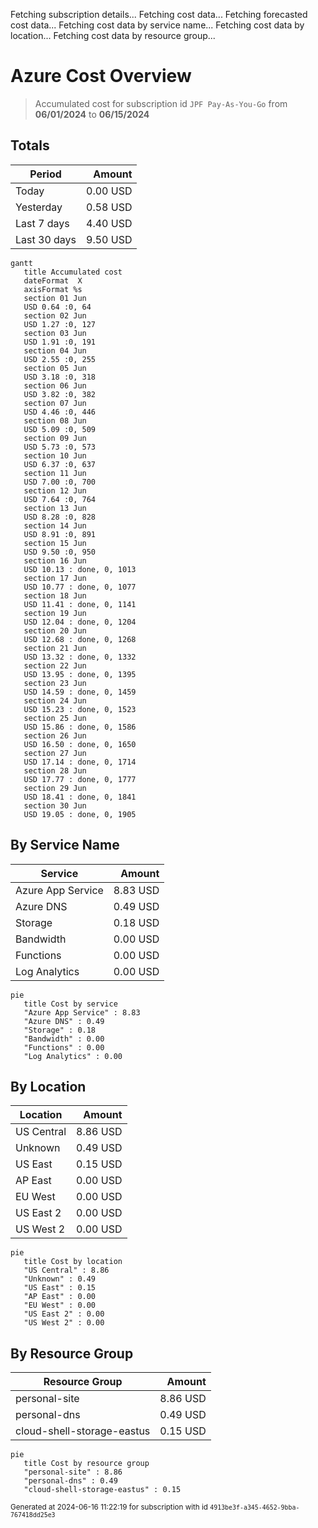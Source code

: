 Fetching subscription details...
Fetching cost data...
Fetching forecasted cost data...
Fetching cost data by service name...
Fetching cost data by location...
Fetching cost data by resource group...
# Azure Cost Overview

> Accumulated cost for subscription id `JPF Pay-As-You-Go` from **06/01/2024** to **06/15/2024**

## Totals

|Period|Amount|
|---|---:|
|Today|0.00 USD|
|Yesterday|0.58 USD|
|Last 7 days|4.40 USD|
|Last 30 days|9.50 USD|

```mermaid
gantt
   title Accumulated cost
   dateFormat  X
   axisFormat %s
   section 01 Jun
   USD 0.64 :0, 64
   section 02 Jun
   USD 1.27 :0, 127
   section 03 Jun
   USD 1.91 :0, 191
   section 04 Jun
   USD 2.55 :0, 255
   section 05 Jun
   USD 3.18 :0, 318
   section 06 Jun
   USD 3.82 :0, 382
   section 07 Jun
   USD 4.46 :0, 446
   section 08 Jun
   USD 5.09 :0, 509
   section 09 Jun
   USD 5.73 :0, 573
   section 10 Jun
   USD 6.37 :0, 637
   section 11 Jun
   USD 7.00 :0, 700
   section 12 Jun
   USD 7.64 :0, 764
   section 13 Jun
   USD 8.28 :0, 828
   section 14 Jun
   USD 8.91 :0, 891
   section 15 Jun
   USD 9.50 :0, 950
   section 16 Jun
   USD 10.13 : done, 0, 1013
   section 17 Jun
   USD 10.77 : done, 0, 1077
   section 18 Jun
   USD 11.41 : done, 0, 1141
   section 19 Jun
   USD 12.04 : done, 0, 1204
   section 20 Jun
   USD 12.68 : done, 0, 1268
   section 21 Jun
   USD 13.32 : done, 0, 1332
   section 22 Jun
   USD 13.95 : done, 0, 1395
   section 23 Jun
   USD 14.59 : done, 0, 1459
   section 24 Jun
   USD 15.23 : done, 0, 1523
   section 25 Jun
   USD 15.86 : done, 0, 1586
   section 26 Jun
   USD 16.50 : done, 0, 1650
   section 27 Jun
   USD 17.14 : done, 0, 1714
   section 28 Jun
   USD 17.77 : done, 0, 1777
   section 29 Jun
   USD 18.41 : done, 0, 1841
   section 30 Jun
   USD 19.05 : done, 0, 1905
```

## By Service Name

|Service|Amount|
|---|---:|
|Azure App Service|8.83 USD|
|Azure DNS|0.49 USD|
|Storage|0.18 USD|
|Bandwidth|0.00 USD|
|Functions|0.00 USD|
|Log Analytics|0.00 USD|

```mermaid
pie
   title Cost by service
   "Azure App Service" : 8.83
   "Azure DNS" : 0.49
   "Storage" : 0.18
   "Bandwidth" : 0.00
   "Functions" : 0.00
   "Log Analytics" : 0.00
```

## By Location

|Location|Amount|
|---|---:|
|US Central|8.86 USD|
|Unknown|0.49 USD|
|US East|0.15 USD|
|AP East|0.00 USD|
|EU West|0.00 USD|
|US East 2|0.00 USD|
|US West 2|0.00 USD|

```mermaid
pie
   title Cost by location
   "US Central" : 8.86
   "Unknown" : 0.49
   "US East" : 0.15
   "AP East" : 0.00
   "EU West" : 0.00
   "US East 2" : 0.00
   "US West 2" : 0.00
```

## By Resource Group

|Resource Group|Amount|
|---|---:|
|personal-site|8.86 USD|
|personal-dns|0.49 USD|
|cloud-shell-storage-eastus|0.15 USD|

```mermaid
pie
   title Cost by resource group
   "personal-site" : 8.86
   "personal-dns" : 0.49
   "cloud-shell-storage-eastus" : 0.15
```

<sup>Generated at 2024-06-16 11:22:19 for subscription with id `4913be3f-a345-4652-9bba-767418dd25e3`</sup>
